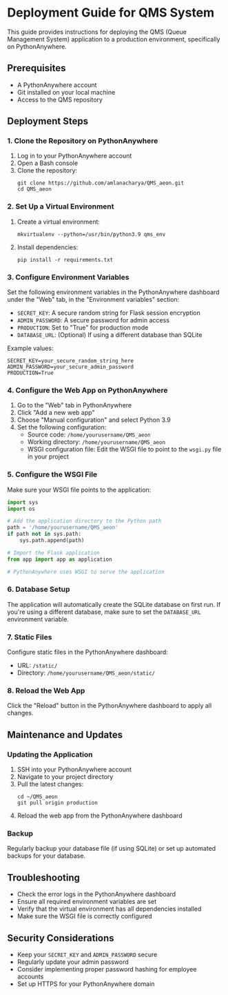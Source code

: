# Deployment Guide for QMS System

This guide provides instructions for deploying the QMS (Queue Management System) application to a production environment, specifically on PythonAnywhere.

## Prerequisites

- A PythonAnywhere account
- Git installed on your local machine
- Access to the QMS repository

## Deployment Steps

### 1. Clone the Repository on PythonAnywhere

1. Log in to your PythonAnywhere account
2. Open a Bash console
3. Clone the repository:
   ```
   git clone https://github.com/amlanacharya/QMS_aeon.git
   cd QMS_aeon
   ```

### 2. Set Up a Virtual Environment

1. Create a virtual environment:
   ```
   mkvirtualenv --python=/usr/bin/python3.9 qms_env
   ```

2. Install dependencies:
   ```
   pip install -r requirements.txt
   ```

### 3. Configure Environment Variables

Set the following environment variables in the PythonAnywhere dashboard under the "Web" tab, in the "Environment variables" section:

- `SECRET_KEY`: A secure random string for Flask session encryption
- `ADMIN_PASSWORD`: A secure password for admin access
- `PRODUCTION`: Set to "True" for production mode
- `DATABASE_URL`: (Optional) If using a different database than SQLite

Example values:
```
SECRET_KEY=your_secure_random_string_here
ADMIN_PASSWORD=your_secure_admin_password
PRODUCTION=True
```

### 4. Configure the Web App on PythonAnywhere

1. Go to the "Web" tab in PythonAnywhere
2. Click "Add a new web app"
3. Choose "Manual configuration" and select Python 3.9
4. Set the following configuration:
   - Source code: `/home/yourusername/QMS_aeon`
   - Working directory: `/home/yourusername/QMS_aeon`
   - WSGI configuration file: Edit the WSGI file to point to the `wsgi.py` file in your project

### 5. Configure the WSGI File

Make sure your WSGI file points to the application:

```python
import sys
import os

# Add the application directory to the Python path
path = '/home/yourusername/QMS_aeon'
if path not in sys.path:
    sys.path.append(path)

# Import the Flask application
from app import app as application

# PythonAnywhere uses WSGI to serve the application
```

### 6. Database Setup

The application will automatically create the SQLite database on first run. If you're using a different database, make sure to set the `DATABASE_URL` environment variable.

### 7. Static Files

Configure static files in the PythonAnywhere dashboard:
- URL: `/static/`
- Directory: `/home/yourusername/QMS_aeon/static/`

### 8. Reload the Web App

Click the "Reload" button in the PythonAnywhere dashboard to apply all changes.

## Maintenance and Updates

### Updating the Application

1. SSH into your PythonAnywhere account
2. Navigate to your project directory
3. Pull the latest changes:
   ```
   cd ~/QMS_aeon
   git pull origin production
   ```
4. Reload the web app from the PythonAnywhere dashboard

### Backup

Regularly backup your database file (if using SQLite) or set up automated backups for your database.

## Troubleshooting

- Check the error logs in the PythonAnywhere dashboard
- Ensure all required environment variables are set
- Verify that the virtual environment has all dependencies installed
- Make sure the WSGI file is correctly configured

## Security Considerations

- Keep your `SECRET_KEY` and `ADMIN_PASSWORD` secure
- Regularly update your admin password
- Consider implementing proper password hashing for employee accounts
- Set up HTTPS for your PythonAnywhere domain
